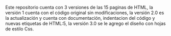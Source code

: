 Este repositorio cuenta con 3 versiones de las 15 paginas de HTML, la versión 1 cuenta con el código original sin modificaciones, la versión 2.0 es la actualización y cuenta con documentación, indentacion del código y nuevas etiquetas de HTML:5, la versión 3.0 se le agrego el diseño con hojas de estilo Css. 
